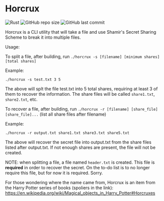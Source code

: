 # Horcrux

![Rust](https://github.com/KevDev13/horcrux/workflows/Rust/badge.svg?branch=main)
![GitHub repo size](https://img.shields.io/github/repo-size/KevDev13/horcrux?style=plastic)
![GitHub last commit](https://img.shields.io/github/last-commit/KevDev13/horcrux?color=green&style=plastic)

Horcrux is a CLI utility that will take a file and use Shamir's Secret Sharing Scheme to break it into multiple files.

Usage:

To split a file, after building, run `./horcrux -s [filename] [minimum shares] [total shares]`

Example:
```
./horcrux -s test.txt 3 5
```
The above will splt the file test.txt into 5 total shares, requiring at least 3 of them to recover the information. The share files will be called `share1.txt`, `share2.txt`, etc.

To recover a file, after building, run `./horcrux -r [filename] [share_file] [share_file]...` (list all share files after filename)

Example:
```
./horcrux -r output.txt share1.txt share3.txt share5.txt
```
The above will recover the secret file into output.txt from the share files listed after output.txt. If not enough shares are present, the file will not be created.

NOTE: when splitting a file, a file named `header.txt` is created. This file is **required** in order to recover the secret. On the to-do list is to no longer require this file, but for now it is required. Sorry.

For those wondering where the name came from, Horcrux is an item from the Harry Potter series of books (spoliers in the link): https://en.wikipedia.org/wiki/Magical_objects_in_Harry_Potter#Horcruxes
